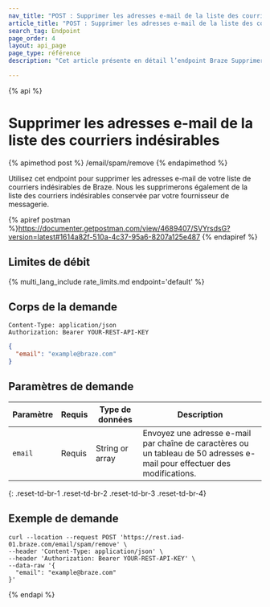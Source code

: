 ```yaml
---
nav_title: "POST : Supprimer les adresses e-mail de la liste des courriers indésirables"
article_title: "POST : Supprimer les adresses e-mail de la liste des courriers indésirables"
search_tag: Endpoint
page_order: 4
layout: api_page
page_type: référence
description: "Cet article présente en détail l’endpoint Braze Supprimer les adresses e-mail de la liste des courriers indésirables et son utilisation."

---
```

{% api %}
# Supprimer les adresses e-mail de la liste des courriers indésirables
{% apimethod post %}
/email/spam/remove
{% endapimethod %}

Utilisez cet endpoint pour supprimer les adresses e-mail de votre liste de courriers indésirables de Braze. Nous les supprimerons également de la liste des courriers indésirables conservée par votre fournisseur de messagerie.

{% apiref postman %}https://documenter.getpostman.com/view/4689407/SVYrsdsG?version=latest#1614a82f-510a-4c37-95a6-8207a125e487 {% endapiref %}

## Limites de débit

{% multi_lang_include rate_limits.md endpoint='default' %}

## Corps de la demande
```
Content-Type: application/json
Authorization: Bearer YOUR-REST-API-KEY
```

```json
{
  "email": "example@braze.com"
}
```

## Paramètres de demande

| Paramètre | Requis | Type de données | Description |
| ----------|-----------| --------|------- |
| `email` | Requis | String or array | Envoyez une adresse e-mail par chaîne de caractères ou un tableau de 50 adresses e-mail pour effectuer des modifications. |
{: .reset-td-br-1 .reset-td-br-2 .reset-td-br-3  .reset-td-br-4}

## Exemple de demande
```
curl --location --request POST 'https://rest.iad-01.braze.com/email/spam/remove' \
--header 'Content-Type: application/json' \
--header 'Authorization: Bearer YOUR-REST-API-KEY' \
--data-raw '{
  "email": "example@braze.com"
}'
```
{% endapi %}

